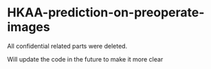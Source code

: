# HKAA-prediction-on-preoperate-images

All confidential related parts were deleted. 

Will update the code in the future to make it more clear

